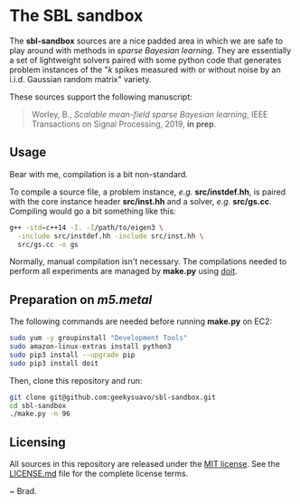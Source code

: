
# The SBL sandbox

The **sbl-sandbox** sources are a nice padded area in which we are safe
to play around with methods in _sparse Bayesian learning_. They are
essentially a set of lightweight solvers paired with some python
code that generates problem instances of the "_k_ spikes measured
with or without noise by an i.i.d. Gaussian random matrix" variety.

These sources support the following manuscript:

> Worley, B., _Scalable mean-field sparse Bayesian learning_,
> IEEE Transactions on Signal Processing, 2019, **in prep**.

## Usage

Bear with me, compilation is a bit non-standard.

To compile a source file, a problem instance, _e.g._ __src/instdef.hh__, is
paired with the core instance header __src/inst.hh__ and a solver,
_e.g._ __src/gs.cc__. Compiling would go a bit something like this:

```bash
g++ -std=c++14 -I. -I/path/to/eigen3 \
  -include src/instdef.hh -include src/inst.hh \
  src/gs.cc -o gs
```

Normally, manual compilation isn't necessary. The compilations needed
to perform all experiments are managed by __make.py__ using
[doit](http://pydoit.org).

## Preparation on *m5.metal*

The following commands are needed before running __make.py__ on EC2:
```bash
sudo yum -y groupinstall "Development Tools"
sudo amazon-linux-extras install python3
sudo pip3 install --upgrade pip
sudo pip3 install doit
```

Then, clone this repository and run:
```bash
git clone git@github.com:geekysuavo/sbl-sandbox.git
cd sbl-sandbox
./make.py -n 96
```

## Licensing

All sources in this repository are released under the
[MIT license](https://opensource.org/licenses/MIT). See the
[LICENSE.md](LICENSE.md) file for the complete license terms.

~ Brad.

